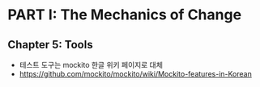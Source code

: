 # PART I: The Mechanics of Change
## Chapter 5: Tools
- 테스트 도구는 mockito 한글 위키 페이지로 대체
- https://github.com/mockito/mockito/wiki/Mockito-features-in-Korean